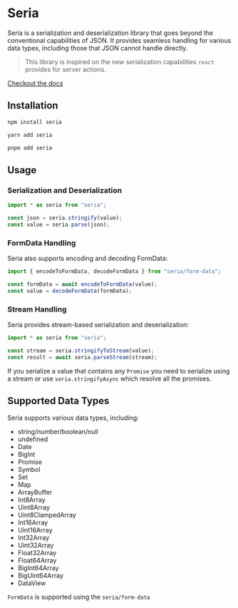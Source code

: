 # Seria 

Seria is a serialization and deserialization library that goes beyond the conventional capabilities of JSON. It provides seamless handling for various data types, including those that JSON cannot handle directly.

> This library is inspired on the new serialization capabilities `react` provides for server actions.

[Checkout the docs](https://neo-ciber94.github.io/seria/)

## Installation

```bash
npm install seria
```

```bash
yarn add seria
```

```bash
pnpm add seria
```


## Usage

### Serialization and Deserialization

```ts
import * as seria from "seria";

const json = seria.stringify(value);
const value = seria.parse(json);
```

### FormData Handling

Seria also supports encoding and decoding FormData:

```ts
import { encodeToFormData, decodeFormData } from "seria/form-data";

const formData = await encodeToFormData(value);
const value = decodeFormData(formData);
```

### Stream Handling

Seria provides stream-based serialization and deserialization:

```ts
import * as seria from "seria";

const stream = seria.stringifyToStream(value);
const result = await seria.parseStream(stream);
```

If you serialize a value that contains any `Promise` you need to serialize using a stream or use `seria.stringifyAsync` which resolve all the promises.

## Supported Data Types

Seria supports various data types, including:

- string/number/boolean/null
- undefined
- Date
- BigInt
- Promise
- Symbol
- Set
- Map
- ArrayBuffer
- Int8Array
- Uint8Array
- Uint8ClampedArray
- Int16Array
- Uint16Array
- Int32Array
- Uint32Array
- Float32Array
- Float64Array
- BigInt64Array
- BigUint64Array
- DataView

`FormData` is supported using the `seria/form-data`
